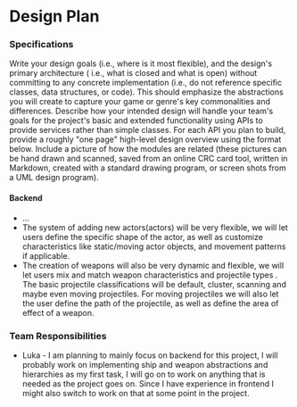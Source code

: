 # Design Plan

### Specifications

Write your design goals (i.e., where is it most flexible), and the design's primary architecture (
i.e., what is closed and what is open) without committing to any concrete implementation (i.e., do
not reference specific classes, data structures, or code). This should emphasize the abstractions
you will create to capture your game or genre's key commonalities and differences. Describe how your
intended design will handle your team's goals for the project's basic and extended functionality
using APIs to provide services rather than simple classes. For each API you plan to build, provide a
roughly "one page" high-level design overview using the format below. Include a picture of how the
modules are related (these pictures can be hand drawn and scanned, saved from an online CRC card
tool, written in Markdown, created with a standard drawing program, or screen shots from a UML
design program).

#### Backend

* ...
* The system of adding new actors(actors) will be very flexible, we will let users define the
  specific shape of the actor, as well as customize characteristics like static/moving actor
  objects, and movement patterns if applicable.
* The creation of weapons will also be very dynamic and flexible, we will let users mix and match
  weapon characteristics and projectile types . The basic projectile classifications will be
  default, cluster, scanning and maybe even moving projectiles. For moving projectiles we will also
  let the user define the path of the projectile, as well as define the area of effect of a weapon.


### Team Responsibilities

* Luka - I am planning to mainly focus on backend for this project, I will probably work on
  implementing ship and weapon abstractions and hierarchies as my first task, I will go on to work
  on anything that is needed as the project goes on. Since I have experience in frontend I might
  also switch to work on that at some point in the project.